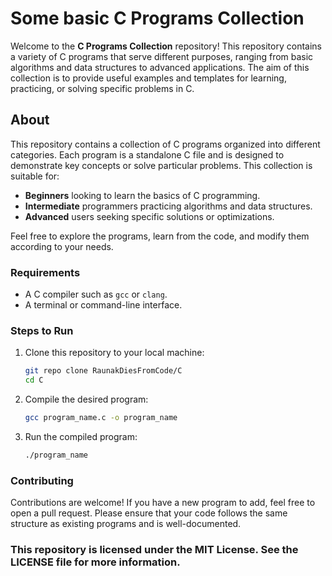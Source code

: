 # Some basic C Programs Collection

Welcome to the **C Programs Collection** repository! This repository contains a variety of C programs that serve different purposes, ranging from basic algorithms and data structures to advanced applications. The aim of this collection is to provide useful examples and templates for learning, practicing, or solving specific problems in C.

## About

This repository contains a collection of C programs organized into different categories. Each program is a standalone C file and is designed to demonstrate key concepts or solve particular problems. This collection is suitable for:

- **Beginners** looking to learn the basics of C programming.
- **Intermediate** programmers practicing algorithms and data structures.
- **Advanced** users seeking specific solutions or optimizations.

Feel free to explore the programs, learn from the code, and modify them according to your needs.

### Requirements
- A C compiler such as `gcc` or `clang`.
- A terminal or command-line interface.

### Steps to Run
1. Clone this repository to your local machine:
   ```bash
   git repo clone RaunakDiesFromCode/C
   cd C

2. Compile the desired program:
   ```bash
   gcc program_name.c -o program_name

3. Run the compiled program:
   ```bash
   ./program_name


### Contributing

Contributions are welcome! If you have a new program to add, feel free to open a pull request. Please ensure that your code follows the same structure as existing programs and is well-documented.

### This repository is licensed under the MIT License. See the LICENSE file for more information.
